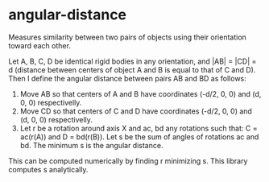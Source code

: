 # angular-distance
Measures similarity between two pairs of objects using their orientation toward each other.

Let A, B, C, D be identical rigid bodies in any orientation, and |AB| = |CD| = d (distance between centers of object A and B is equal to that of C and D). Then I define the angular distance between pairs AB and BD as  follows:
1. Move AB so that centers of A and B have coordinates (-d/2, 0, 0) and (d, 0, 0) respectivelly.
2. Move CD so that centers of C and D have coordinates (-d/2, 0, 0) and (d, 0, 0) respectivelly.
3. Let r be a rotation around axis X and ac, bd any rotations such that: C = ac(r(A)) and D = bd(r(B)). Let s be the sum of angles of rotations ac and bd. The minimum s is the angular distance.

This can be computed numerically by finding r minimizing s. This library computes s analytically.
